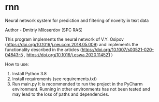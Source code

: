 # rnn

Neural network system for prediction and filtering of novelty in text data

Author - Dmitriy Miloserdov (SPC RAS)

This program implements the neural network of V.Y. Osipov (https://doi.org/10.1016/j.neucom.2018.05.009) and implements the functionality described in the articles (https://doi.org/10.1007/s00521-020-04843-5 , https://doi.org/10.1016/j.eswa.2020.114521 )

How to use:
1. Install Python 3.8
2. Install requirements (see requirements.txt)
3. Run main.py
It is recommended to run the project in the PyCharm environment. Running in other environments has not been tested and may lead to the loss of paths and dependencies.
